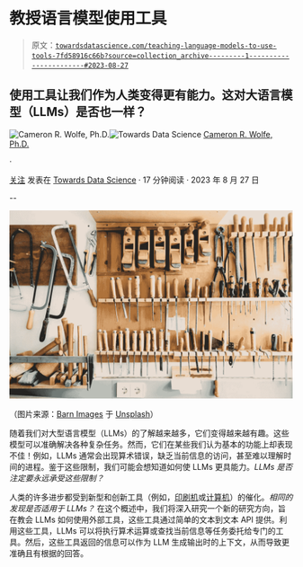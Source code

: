 # 教授语言模型使用工具

> 原文：[`towardsdatascience.com/teaching-language-models-to-use-tools-7fd58916c66b?source=collection_archive---------1-----------------------#2023-08-27`](https://towardsdatascience.com/teaching-language-models-to-use-tools-7fd58916c66b?source=collection_archive---------1-----------------------#2023-08-27)

## 使用工具让我们作为人类变得更有能力。这对大语言模型（LLMs）是否也一样？

[](https://wolfecameron.medium.com/?source=post_page-----7fd58916c66b--------------------------------)![Cameron R. Wolfe, Ph.D.](https://wolfecameron.medium.com/?source=post_page-----7fd58916c66b--------------------------------)[](https://towardsdatascience.com/?source=post_page-----7fd58916c66b--------------------------------)![Towards Data Science](https://towardsdatascience.com/?source=post_page-----7fd58916c66b--------------------------------) [Cameron R. Wolfe, Ph.D.](https://wolfecameron.medium.com/?source=post_page-----7fd58916c66b--------------------------------)

·

[关注](https://medium.com/m/signin?actionUrl=https%3A%2F%2Fmedium.com%2F_%2Fsubscribe%2Fuser%2F28aa6026c553&operation=register&redirect=https%3A%2F%2Ftowardsdatascience.com%2Fteaching-language-models-to-use-tools-7fd58916c66b&user=Cameron+R.+Wolfe%2C+Ph.D.&userId=28aa6026c553&source=post_page-28aa6026c553----7fd58916c66b---------------------post_header-----------) 发表在 [Towards Data Science](https://towardsdatascience.com/?source=post_page-----7fd58916c66b--------------------------------) · 17 分钟阅读 · 2023 年 8 月 27 日

--

[](https://medium.com/m/signin?actionUrl=https%3A%2F%2Fmedium.com%2F_%2Fbookmark%2Fp%2F7fd58916c66b&operation=register&redirect=https%3A%2F%2Ftowardsdatascience.com%2Fteaching-language-models-to-use-tools-7fd58916c66b&source=-----7fd58916c66b---------------------bookmark_footer-----------)![](img/72793c5d61d43b3d37b876b47eba27a0.png)

（图片来源：[Barn Images](https://unsplash.com/@barnimages?utm_source=unsplash&utm_medium=referral&utm_content=creditCopyText) 于 [Unsplash](https://unsplash.com/photos/t5YUoHW6zRo?utm_source=unsplash&utm_medium=referral&utm_content=creditCopyText)）

随着我们对大型语言模型（LLMs）的了解越来越多，它们变得越来越有趣。这些模型可以准确解决各种复杂任务。然而，它们在某些我们认为基本的功能上却表现不佳！例如，LLMs 通常会出现算术错误，缺乏当前信息的访问，甚至难以理解时间的进程。鉴于这些限制，我们可能会想知道如何使 LLMs 更具能力。*LLMs 是否注定要永远承受这些限制？*

人类的许多进步都受到新型和创新工具（例如，[印刷机](https://www.history.com/news/printing-press-renaissance)或[计算机](https://www.youtube.com/watch?v=L40B08nWoMk)）的催化。*相同的发现是否适用于 LLMs？* 在这个概述中，我们将深入研究一个新的研究方向，旨在教会 LLMs 如何使用外部工具，这些工具通过简单的文本到文本 API 提供。利用这些工具，LLMs 可以将执行算术运算或查找当前信息等任务委托给专门的工具。然后，这些工具返回的信息可以作为 LLM 生成输出时的上下文，从而导致更准确且有根据的回答。

